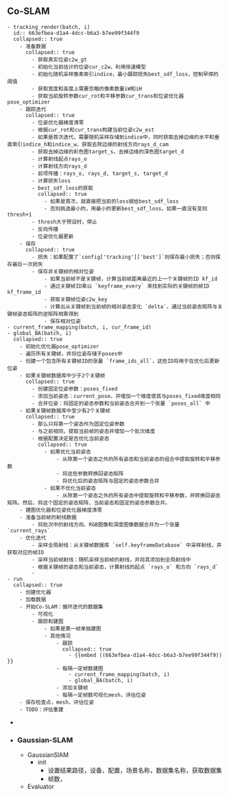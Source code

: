 ## Co-SLAM
	- tracking_render(batch, i)
	  id:: 663efbea-d1a4-4dcc-b6a3-b7ee99f344f9
	  collapsed:: true
		- 准备数据
		  collapsed:: true
			- 获取真实位姿c2w_gt
			- 初始化当前估计的位姿cur_c2w，利用恒速模型
			- 初始化随机采样像素索引indice，最小跟踪损失best_sdf_loss，控制早停的阈值
			- 获取宽度和高度上需要忽略的像素数量iW和iH
			- 获取当前旋转参数cur_rot和平移参数cur_trans和位姿优化器pose_optimizer
		- 跟踪迭代
		  collapsed:: true
			- 位姿优化器梯度清零
			- 根据cur_rot和cur_trans构建当前位姿c2w_est
			- 如果是首次迭代，需要随机采样存储到indice中，同时获取去掉边缘的水平和垂直索引indice_h和indice_w，获取去除边缘的射线方向rays_d_cam
			- 获取去掉边缘的彩色图target_s，去掉边缘的深色图target_d
			- 计算射线起点rays_o
			- 计算射线方向rays_d
			- 前项传播：rays_o, rays_d, target_s, target_d
			- 计算损失loss
			- best_sdf_loss的获取
			  collapsed:: true
				- 如果是首次，就直接把当前的loss赋给best_sdf_loss
				- 否则挑选最小的，用最小的更新best_sdf_loss，如果一直没有变则thresh+1
			- thresh大于预设时，停止
			- 反向传播
			- 位姿优化器更新
		- 保存
		  collapsed:: true
			- 损失：如果配置了`config['tracking']['best']`则保存最小损失；否则保存最后一次损失
			- 保存非关键帧的相对位姿
				- 如果当前帧不是关键帧，计算当前帧距离最近的上一个关键帧的ID kf_id
				- 通过关键帧ID乘以 `keyframe_every` 来找到实际的关键帧的帧ID kf_frame_id
				- 获取关键帧位姿c2w_key
				- 计算出从关键帧到当前帧的相对姿态变化 `delta`，通过当前姿态矩阵与关键帧姿态矩阵的逆矩阵相乘得到
				- 保存相对位姿
	- current_frame_mapping(batch, i, cur_frame_id)
	- global_BA(batch, i)
	  collapsed:: true
		- 初始化优化器pose_optimizer
		- 遍历所有关键帧，并将位姿存储于poses中
		- 创建一个包含所有关键帧ID的张量 `frame_ids_all`，这些ID将用于在优化后更新位姿
		- 如果关键帧数据库中少于2个关键帧
		  collapsed:: true
			- 创建固定位姿参数：poses_fixed
			- 添加当前姿态：current_pose，并增加一个维度使其与poses_fixed维度相同
			- 合并位姿：将固定的姿态参数和当前姿态合并到一个张量 `poses_all` 中
		- 如果关键帧数据库中至少有2个关键帧
		  collapsed:: true
			- 那么只将第一个姿态作为固定位姿参数
			- 与之前相同，提取当前帧的姿态并增加一个批次维度
			- 根据配置决定是否优化当前姿态
			  collapsed:: true
				- 如果优化当前姿态
					- 从除第一个姿态之外的所有姿态和当前姿态的组合中提取旋转和平移参数
					- 将这些参数转换回姿态矩阵
					- 将优化后的姿态矩阵与固定的姿态参数合并
				- 如果不优化当前姿态
					- 从除第一个姿态之外的所有姿态中提取旋转和平移参数，并转换回姿态矩阵。然后，将这个固定的姿态矩阵、当前姿态和固定的姿态参数合并。
		- 建图优化器和位姿优化器梯度清零
		- 准备当前帧的射线数据
			- 将批次中的射线方向、RGB图像和深度图像数据合并为一个张量 `current_rays`
		- 优化迭代
			- 采样全局射线：从关键帧数据库 `self.keyframeDatabase` 中采样射线，并获取对应的帧ID
			- 采样当前帧射线：随机采样当前帧的射线，并将其添加到全局射线中
			- 根据关键帧的姿态和当前姿态，计算射线的起点 `rays_o` 和方向 `rays_d`
			-
	- run
	  collapsed:: true
		- 创建优化器
		- 加载数据
		- 开始Co-SLAM：循环迭代的数据集
			- 可视化
			- 跟踪和建图
				- 如果是第一帧单独建图
				- 其他情况
					- 跟踪
					  collapsed:: true
						- {{embed ((663efbea-d1a4-4dcc-b6a3-b7ee99f344f9)) }}
					- 每隔一定帧数建图
						- current_frame_mapping(batch, i)
						- global_BA(batch, i)
					- 添加关键帧
					- 每隔一定帧数可视化mesh，评估位姿
		- 保存检查点，mesh，评估位姿
		- TODO：评估重建
-
- ### Gaussian-SLAM
	- GaussianSlAM
		- init
			- 设置结果路径，设备，配置，场景名称，数据集名称，获取数据集
			- 帧数，
	- Evaluator